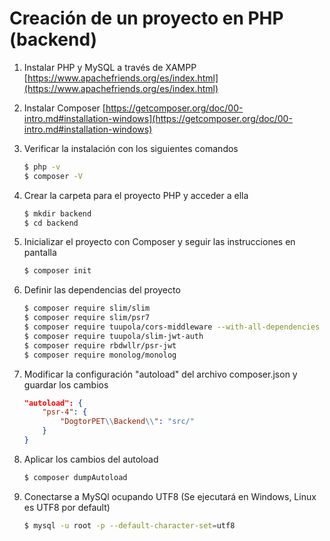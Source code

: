 # Creación de un proyecto en PHP (backend)

1. Instalar PHP y MySQL a través de XAMPP [https://www.apachefriends.org/es/index.html](https://www.apachefriends.org/es/index.html)

2. Instalar Composer [https://getcomposer.org/doc/00-intro.md#installation-windows](https://getcomposer.org/doc/00-intro.md#installation-windows)

3. Verificar la instalación con los siguientes comandos

    ```bash
    $ php -v
    $ composer -V
    ```

4. Crear la carpeta para el proyecto PHP y acceder a ella

    ```bash
    $ mkdir backend
    $ cd backend
    ```

5. Inicializar el proyecto con Composer y seguir las instrucciones en pantalla

    ```bash
    $ composer init
    ```

6. Definir las dependencias del proyecto

    ```bash
    $ composer require slim/slim
    $ composer require slim/psr7
    $ composer require tuupola/cors-middleware --with-all-dependencies
    $ composer require tuupola/slim-jwt-auth
    $ composer require rbdwllr/psr-jwt
    $ composer require monolog/monolog

    ```

7. Modificar la configuración "autoload" del archivo composer.json y guardar los cambios

    ```json
    "autoload": {
        "psr-4": {
            "DogtorPET\\Backend\\": "src/"
        }
    }
    ```

8. Aplicar los cambios del autoload

    ```bash
    $ composer dumpAutoload
    ```

9. Conectarse a MySQl ocupando UTF8 (Se ejecutará en Windows, Linux es UTF8 por default)

    ```bash
    $ mysql -u root -p --default-character-set=utf8
    ```